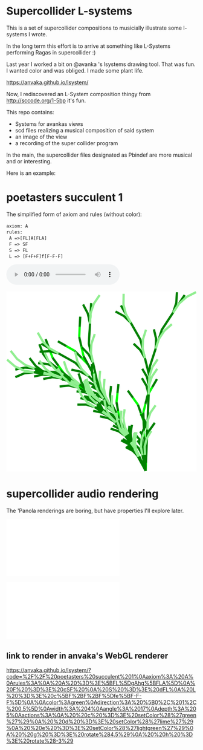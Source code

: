 # Supercollider L-systems
This is a set of supercollider compositions to musicially illustrate some l-systems I wrote.

In the long term this effort is to arrive at something like L-Systems performing Ragas in supercollider :)

Last year I worked a bit on @avanka 's lsystems drawing tool. That was fun. I wanted color and was obliged. I made some plant life.

https://anvaka.github.io/lsystem/

Now, I rediscovered an L-System composition thingy from http://sccode.org/1-5bp it's fun. 

This repo contains:
* Systems for avankas views
* scd files realizing a musical composition of said system
* an image of the view
* a recording of the super collider program

In the main, the supercollider files designated as Pbindef are more musical and or interesting.

Here is an example:

# poetasters succulent 1

The simplified form of axiom and rules (without color):

```
axiom: A
rules:
 A =>[FL]A[FLA]
 F => SF 
 S => FL
 L => [F+F+F]f[F-F-F]

```

![Audio](https://github.com/poetaster/supercollider-lsystems/blob/main/succulent.mp3)


![Succulent](succulent.svg)


# supercollider audio rendering

The 'Panola renderings are boring, but have properties I'll explore later.

![Succulent Supercollider](succulent.scd)

![Succulent Supercollider 2 Panola](succulent-2.scd)

## link to render  in anvaka's WebGL renderer

https://anvaka.github.io/lsystem/?code=%2F%2F%20poetasters%20succulent%201%0Aaxiom%3A%20A%0Arules%3A%0A%20A%20%3D%3E%5BFL%5DgAhg%5BFLA%5D%0A%20F%20%3D%3E%20cSF%20%0A%20S%20%3D%3E%20dFL%0A%20L%20%3D%3E%20c%5BF%2BF%2BF%5Dfe%5BF-F-F%5D%0A%0Acolor%3Agreen%0Adirection%3A%20%5B0%2C%201%2C%200.5%5D%0Awidth%3A%204%0Aangle%3A%2017%0Adepth%3A%205%0Aactions%3A%0A%20%20c%20%3D%3E%20setColor%28%27green%27%29%0A%20%20d%20%3D%3E%20setColor%28%27lime%27%29%0A%20%20e%20%3D%3E%20setColor%28%27lightgreen%27%29%0A%20%20g%20%3D%3E%20rotate%284.5%29%0A%20%20h%20%3D%3E%20rotate%28-3%29


